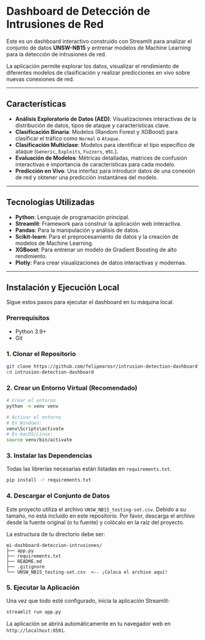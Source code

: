 # Dashboard de Detección de Intrusiones de Red

Este es un dashboard interactivo construido con Streamlit para analizar el conjunto de datos **UNSW-NB15** y entrenar modelos de Machine Learning para la detección de intrusiones de red.

La aplicación permite explorar los datos, visualizar el rendimiento de diferentes modelos de clasificación y realizar predicciones en vivo sobre nuevas conexiones de red.

  <!-- Opcional: Sube un screenshot a imgur.com y pega el enlace aquí -->

---

## Características

-   **Análisis Exploratorio de Datos (AED)**: Visualizaciones interactivas de la distribución de datos, tipos de ataque y características clave.
-   **Clasificación Binaria**: Modelos (Random Forest y XGBoost) para clasificar el tráfico como `Normal` o `Ataque`.
-   **Clasificación Multiclase**: Modelos para identificar el tipo específico de ataque (`Generic`, `Exploits`, `Fuzzers`, etc.).
-   **Evaluación de Modelos**: Métricas detalladas, matrices de confusión interactivas e importancia de características para cada modelo.
-   **Predicción en Vivo**: Una interfaz para introducir datos de una conexión de red y obtener una predicción instantánea del modelo.

---

## Tecnologías Utilizadas

-   **Python**: Lenguaje de programación principal.
-   **Streamlit**: Framework para construir la aplicación web interactiva.
-   **Pandas**: Para la manipulación y análisis de datos.
-   **Scikit-learn**: Para el preprocesamiento de datos y la creación de modelos de Machine Learning.
-   **XGBoost**: Para entrenar un modelo de Gradient Boosting de alto rendimiento.
-   **Plotly**: Para crear visualizaciones de datos interactivas y modernas.

---

## Instalación y Ejecución Local

Sigue estos pasos para ejecutar el dashboard en tu máquina local.

### Prerrequisitos

-   Python 3.9+
-   Git

### 1. Clonar el Repositorio

```bash
git clone https://github.com/felipearosr/intrusion-detection-dashboard
cd intrusion-detection-dashboard
```


### 2. Crear un Entorno Virtual (Recomendado)

```bash
# Crear el entorno
python -m venv venv

# Activar el entorno
# En Windows:
venv\Scripts\activate
# En macOS/Linux:
source venv/bin/activate
```

### 3. Instalar las Dependencias

Todas las librerías necesarias están listadas en `requirements.txt`.

```bash
pip install -r requirements.txt
```

### 4. Descargar el Conjunto de Datos

Este proyecto utiliza el archivo `UNSW_NB15_testing-set.csv`. Debido a su tamaño, no está incluido en este repositorio. Por favor, descarga el archivo desde la fuente original (o tu fuente) y colócalo en la raíz del proyecto.

La estructura de tu directorio debe ser:
```
mi-dashboard-deteccion-intrusiones/
├── app.py
├── requirements.txt
├── README.md
├── .gitignore
└── UNSW_NB15_testing-set.csv  <-- ¡Coloca el archivo aquí!
```

### 5. Ejecutar la Aplicación

Una vez que todo esté configurado, inicia la aplicación Streamlit:

```bash
streamlit run app.py
```

La aplicación se abrirá automáticamente en tu navegador web en `http://localhost:8501`.
